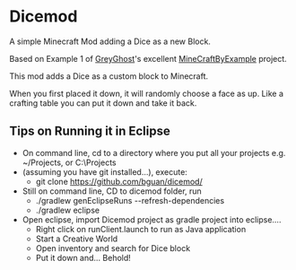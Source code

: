 # Dicemod

A simple Minecraft Mod adding a Dice as a new Block.

Based on Example 1 of [GreyGhost](https://github.com/TheGreyGhost)'s excellent [MineCraftByExample](https://github.com/TheGreyGhost/MinecraftByExample) project.

This mod adds a Dice as a custom block to Minecraft.

When you first placed it down, it will randomly choose a face as up.  Like a crafting table you can put it down and take it back.

## Tips on Running it in Eclipse
* On command line, cd to a directory where you put all your projects e.g. ~/Projects, or C:\Projects
* (assuming you have git installed…), execute: 
  * git clone https://github.com/bguan/dicemod/
* Still on command line, CD to dicemod folder, run 
  * ./gradlew genEclipseRuns --refresh-dependencies 
  * ./gradlew eclipse
* Open eclipse, import Dicemod project as gradle project into eclipse…. 
  * Right click on runClient.launch to run as Java application
  * Start a Creative World
  * Open inventory and search for Dice block
  * Put it down and… Behold!

